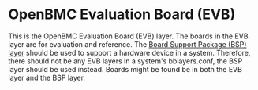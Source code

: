 OpenBMC Evaluation Board (EVB)
================

This is the OpenBMC Evaluation Board (EVB) layer. The boards in the EVB layer
are for evaluation and reference. The
[Board Support Package (BSP) layer](https://github.com/openbmc/openbmc/tree/master/meta-openbmc-bsp)
should be used to support a hardware device in a system. Therefore, there
should not be any EVB layers in a system's bblayers.conf, the BSP layer should
be used instead. Boards might be found be in both the EVB layer and the BSP
layer.

